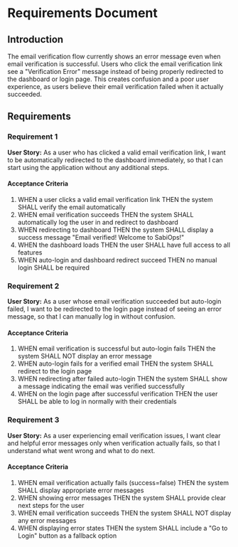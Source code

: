 # Requirements Document

## Introduction

The email verification flow currently shows an error message even when email verification is successful. Users who click the email verification link see a "Verification Error" message instead of being properly redirected to the dashboard or login page. This creates confusion and a poor user experience, as users believe their email verification failed when it actually succeeded.

## Requirements

### Requirement 1

**User Story:** As a user who has clicked a valid email verification link, I want to be automatically redirected to the dashboard immediately, so that I can start using the application without any additional steps.

#### Acceptance Criteria

1. WHEN a user clicks a valid email verification link THEN the system SHALL verify the email automatically
2. WHEN email verification succeeds THEN the system SHALL automatically log the user in and redirect to dashboard
3. WHEN redirecting to dashboard THEN the system SHALL display a success message "Email verified! Welcome to SabiOps!"
4. WHEN the dashboard loads THEN the user SHALL have full access to all features
5. WHEN auto-login and dashboard redirect succeed THEN no manual login SHALL be required

### Requirement 2

**User Story:** As a user whose email verification succeeded but auto-login failed, I want to be redirected to the login page instead of seeing an error message, so that I can manually log in without confusion.

#### Acceptance Criteria

1. WHEN email verification is successful but auto-login fails THEN the system SHALL NOT display an error message
2. WHEN auto-login fails for a verified email THEN the system SHALL redirect to the login page
3. WHEN redirecting after failed auto-login THEN the system SHALL show a message indicating the email was verified successfully
4. WHEN on the login page after successful verification THEN the user SHALL be able to log in normally with their credentials

### Requirement 3

**User Story:** As a user experiencing email verification issues, I want clear and helpful error messages only when verification actually fails, so that I understand what went wrong and what to do next.

#### Acceptance Criteria

1. WHEN email verification actually fails (success=false) THEN the system SHALL display appropriate error messages
2. WHEN showing error messages THEN the system SHALL provide clear next steps for the user
3. WHEN email verification succeeds THEN the system SHALL NOT display any error messages
4. WHEN displaying error states THEN the system SHALL include a "Go to Login" button as a fallback option